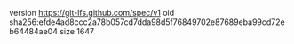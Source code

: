 version https://git-lfs.github.com/spec/v1
oid sha256:efde4ad8ccc2a78b057cd7dda98d5f76849702e87689eba99cd72eb64484ae04
size 1647
